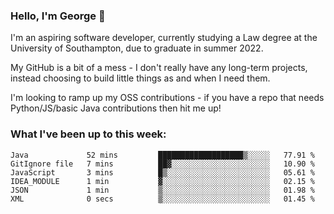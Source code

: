 ### Hello, I'm George 👋

I'm an aspiring software developer, currently studying a Law degree at the University of Southampton, due to graduate in summer 2022. 

My GitHub is a bit of a mess - I don't really have any long-term projects, instead choosing to build little things as and when I need them.

I'm looking to ramp up my OSS contributions - if you have a repo that needs Python/JS/basic Java contributions then hit me up!

<!--
**georgegebbett/georgegebbett** is a ✨ _special_ ✨ repository because its `README.md` (this file) appears on your GitHub profile.

Here are some ideas to get you started:

- 🔭 I’m currently working on ...
- 🌱 I’m currently learning ...
- 👯 I’m looking to collaborate on ...
- 🤔 I’m looking for help with ...
- 💬 Ask me about ...
- 📫 How to reach me: ...
- 😄 Pronouns: ...
- ⚡ Fun fact: ...
-->

### What I've been up to this week:
<!--START_SECTION:waka-->

```text
Java             52 mins         ███████████████████▒░░░░░   77.91 %
GitIgnore file   7 mins          ██▓░░░░░░░░░░░░░░░░░░░░░░   10.90 %
JavaScript       3 mins          █▒░░░░░░░░░░░░░░░░░░░░░░░   05.61 %
IDEA_MODULE      1 min           ▓░░░░░░░░░░░░░░░░░░░░░░░░   02.15 %
JSON             1 min           ▒░░░░░░░░░░░░░░░░░░░░░░░░   01.98 %
XML              0 secs          ▒░░░░░░░░░░░░░░░░░░░░░░░░   01.45 %
```

<!--END_SECTION:waka-->
